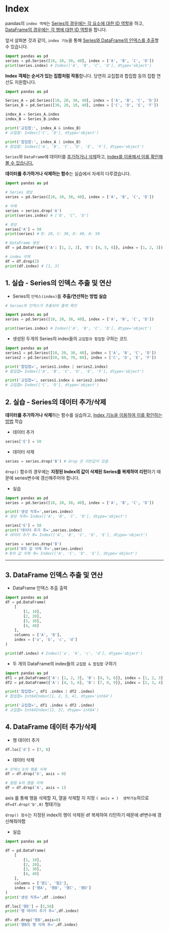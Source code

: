 # Index

pandas의 `index 객체`는 <u>Series의 경우에는 각 요소에 대한 ID 역할</u>을 하고, <u>DataFrame의 경우에는 각 행에 대한 ID 역할</u>을 합니다.



앞서 살펴본 것과 같이, `index 기능`을 통해 <u>Series와 DataFrame의 인덱스를 추출</u>할 수 있습니다.

```python
import pandas as pd
series = pd.Series([10, 20, 30, 40], index = ['A', 'B', 'C', 'D'])
print(series.index) # Index(['A', 'B', 'C', 'D'], dtype='object')
```



**Index 객체는 순서가 있는 집합처럼 작동**합니다. 당연히 교집합과 합집합 등의 집합 연산도 지원합니다.

```python
import pandas as pd

Series_A = pd.Series([10, 20, 30, 40], index = ['A', 'B', 'C', 'D'])
Series_B = pd.Series([30, 20, 10, 40], index = ['C', 'D', 'E', 'F'])

index_A = Series_A.index
index_B = Series_B.index

print('교집합:', index_A & index_B)
# 교집합: Index(['C', 'D'], dtype='object')

print('합집합:', index_A | index_B)
# 합집합: Index(['A', 'B', 'C', 'D', 'E', 'F'], dtype='object')
```



`Series`와 `DataFrame`에 데이터를 <u>추가하거나 삭제</u>하고, <u>Index를 이용해서 이를 확인해 볼 수 있습니다.</u>

**데이터를 추가하거나 삭제하는 함수**는 실습에서 자세히 다루겠습니다.

```python
import pandas as pd

# Series 생성
series = pd.Series([10, 20, 30, 40], index = ['A', 'B', 'C', 'D'])

# 삭제
series = series.drop('A')
print(series.index) # ['B', 'C", 'D']

# 생성
series['A'] = 50
print(series) # B: 20, C: 30, D: 40, A: 50

# DataFrame 생성
df = pd.DataFrame({'A': [1, 2, 3], 'B': [4, 5, 6]}, index = [1, 2, 3])

# index 삭제
df = df.drop(2)
print(df.index) # [1, 3]

```





## 1. 실습 - Series의 인덱스 추출 및 연산

- Series의 `인덱스(index)`를 **추출/연산하는 방법 실습**

```python
# Series의 인덱스가 추출되어 출력 확인

import pandas as pd
series = pd.Series([10, 20, 30, 40], index = ['A', 'B', 'C', 'D'])

print(series.index) # Index(['A', 'B', 'C', 'D'], dtype='object')
```



- 생성된 두개의 Series의 index들의 `교집합과 합집합` 구하는 코드

```python
import pandas as pd
series1 = pd.Series([10, 20, 30, 40], index = ['A', 'B', 'C', 'D'])
series2 = pd.Series([50, 60, 70, 80], index = ['C', 'D', 'E', 'F'])

print('합집합=', series1.index | series2.index)
# 합집합= Index(['A', 'B', 'C', 'D', 'E', 'F'], dtype='object')

print('교집합=', series1.index & series2.index)
# 교집합= Index(['C', 'D'], dtype='object')
```



## 2. 실습 - Series의 데이터 추가/삭제

**데이터를 추가하거나 삭제**하는 함수를 실습하고, <u>Index 기능을 이용하여 이를 확인하는 방법</u> 학습



- 데이터 추가

```python
series['E'] = 50
```



- 데이터 삭제

```python
series = series.drop('B') # drop 은 리턴값이 있음
```

`drop()` 함수의 경우에는 **지정된 Index의 값이 삭제된 Series를 복제하여 리턴**하기 때문에 series변수에 갱신해주어야 합니다.



- 실습

```python
import pandas as pd
series = pd.Series([10, 20, 30, 40], index = ['A', 'B', 'C', 'D'])

print('생성 직후=',series.index) 
# 생성 직후= Index(['A', 'B', 'C', 'D'], dtype='object')

series['E'] = 50
print('데이터 추가 후=',series.index) 
# 데이터 추가 후= Index(['A', 'B', 'C', 'D', 'E'], dtype='object')

series = series.drop('B')
print('B의 값 삭제 후=',series.index) 
# B의 값 삭제 후= Index(['A', 'C', 'D', 'E'], dtype='object')
```



___



## 3. DataFrame 인덱스 추출 및 연산

- DataFrame 인덱스 추출 출력

```python
import pandas as pd
df = pd.DataFrame(
	[
        [1, 10],
        [2, 20],
        [3, 30],
        [4, 40]
    ],
    columns = ['A', 'B'],
    index = ['a', 'b', 'c', 'd']
)

print(df.index) # Index(['a', 'b', 'c', 'd'], dtype='object')
```



- 두 개의 DataFrame의 index들의 `교집합 & 합집합` 구하기

```python
import pandas as pd
df1 = pd.DataFrame({'A': [1, 2, 3], 'B': [4, 5, 6]}, index = [1, 2, 3])
df2 = pd.DataFrame({'A': [4, 5, 6], 'B': [7, 8, 9]}, index = [2, 3, 4])

print('합집합=', df1 .index | df2 .index)
# 합집합= Int64Index([1, 2, 3, 4], dtype='int64')

print('교집합=', df1 .index & df2 .index)
# 교집합= Int64Index([2, 3], dtype='int64')
```



## 4. DataFrame 데이터 추가/삭제

- 행 데이터 추가

```python
df.loc['d'] = [7, 8]
```



- 데이터 삭제

```python
# 인덱스 b의 행을 삭제
df = df.drop('b', axis = 0)

# 컬럼 A의 열을 삭제
df = df.drop('A', axis = 1)
```

axis 를 통해 행을 삭제할 지, 열을 삭제할 지 지정 `( axis = )  생략가능`하므로 `df=df.drop('b',0)` 형태가능

`drop() 함수`는 지정된 index의 행이 삭제된 df 복제하여 리턴하기 때문에 df변수에 갱신해줘야함



- 실습

```python
import pandas as pd

df = pd.DataFrame(
	[
		[1, 10], 
	  	[2, 20], 
	  	[3, 30], 
	  	[4, 40]
	], 
  	columns = ['열1', '열2'], 
  	index = ['행A', '행B', '행C', '행D']
)
print('생성 직후=',df .index) 

df.loc['행E'] = [5,50]
print('행 데이터 추가 후=',df.index) 

df= df.drop('행B',axis=0)
print('행B의 행 삭제 후=',df.index) 
```

